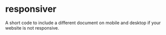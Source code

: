 # responsiver
A short code to include a different document on mobile and desktop if your website is not responsive.
